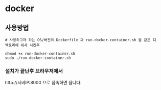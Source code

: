 # docker

## 사용방법

```
# 사용하고자 하는 OS/버전의 Dockerfile 과 run-docker-container.sh 을 같은 디렉토리에 위치 시킨후

chmod +x run-docker-container.sh
sudo ./run-docker-container.sh
```

### 설치가 끝난후 브라우저에서

http://서버IP:8000 으로 접속하면 됩니다.


